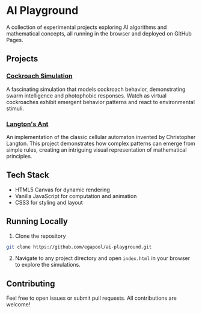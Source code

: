 # AI Playground

A collection of experimental projects exploring AI algorithms and mathematical concepts, all running in the browser and deployed on GitHub Pages.

## Projects

### [Cockroach Simulation](https://egapool.github.io/ai-playground/cockroach/)

A fascinating simulation that models cockroach behavior, demonstrating swarm intelligence and photophobic responses. Watch as virtual cockroaches exhibit emergent behavior patterns and react to environmental stimuli.

### [Langton's Ant](https://egapool.github.io/ai-playground/langtons-ant/)

An implementation of the classic cellular automaton invented by Christopher Langton. This project demonstrates how complex patterns can emerge from simple rules, creating an intriguing visual representation of mathematical principles.

## Tech Stack

- HTML5 Canvas for dynamic rendering
- Vanilla JavaScript for computation and animation
- CSS3 for styling and layout

## Running Locally

1. Clone the repository

```bash
git clone https://github.com/egapool/ai-playground.git
```

2. Navigate to any project directory and open `index.html` in your browser to explore the simulations.

## Contributing

Feel free to open issues or submit pull requests. All contributions are welcome!
